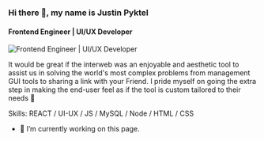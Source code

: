 ### Hi there 👋, my name is Justin Pyktel
#### Frontend Engineer | UI/UX Developer 
![Frontend Engineer | UI/UX Developer ](https://arturssmirnovs.github.io/github-profile-readme-generator/images/banner.png)

It would be great if the interweb was an enjoyable and aesthetic tool to assist us in solving the world's most complex problems from management GUI tools to sharing a link with your Friend. 
I pride myself on going the extra step in making the end-user feel 
as if the tool is custom tailored to their needs 👔

Skills: REACT / UI-UX  / JS / MySQL / Node / HTML / CSS

- 🔭 I’m currently working on this page. 





<!--
**SiimonStark/siimonstark** is a ✨ _special_ ✨ repository because its `README.md` (this file) appears on your GitHub profile.

Here are some ideas to get you started:

- 🔭 I’m currently working on ...
- 🌱 I’m currently learning ...
- 👯 I’m looking to collaborate on ...
- 🤔 I’m looking for help with ...
- 💬 Ask me about ...
- 📫 How to reach me: ...
- 😄 Pronouns: ...
- ⚡ Fun fact: ...
-->
